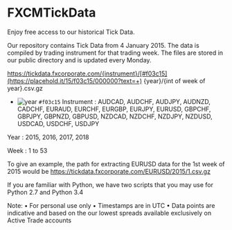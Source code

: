 # FXCMTickData
Enjoy free access to our historical Tick Data.

Our repository contains Tick Data from 4 January 2015. The data is compiled by trading instrument for that trading week. The files are stored in our public directory and is updated every Monday.

https://tickdata.fxcorporate.com/{instrument}/[#f03c15](https://placehold.it/15/f03c15/000000?text=+) {year}/{int of week of year}.csv.gz
- ![year](https://placehold.it/15/f03c15/000000?text=+) `#f03c15`
Instrument	: AUDCAD, AUDCHF, AUDJPY, AUDNZD, CADCHF, EURAUD,
EURCHF, EURGBP, EURJPY, EURUSD, GBPCHF, GBPJPY,
GBPNZD, GBPUSD, NZDCAD, NZDCHF, NZDJPY, NZDUSD,
USDCAD, USDCHF, USDJPY

Year		: 2015, 2016, 2017, 2018

Week		: 1 to 53

To give an example, the path for extracting EURUSD data for the 1st week of 2015 would be
https://tickdata.fxcorporate.com/EURUSD/2015/1.csv.gz

If you are familiar with Python, we have two scripts that you may use for Python 2.7 and Python 3.4


Note:
•	For personal use only
•	Timestamps are in UTC
•	Data points are indicative and based on the our lowest spreads available exclusively on Active Trade accounts
